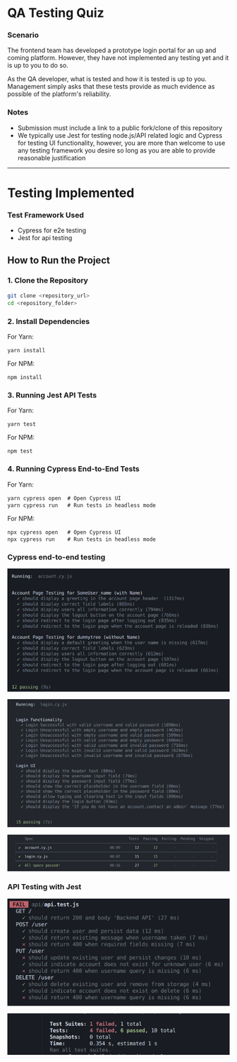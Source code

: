 # QA Testing Quiz

### Scenario
The frontend team has developed a prototype login portal for an up and coming platform.
However, they have not implemented any testing yet and it is up to you to do so.

As the QA developer, what is tested and how it is tested is up to you.
Management simply asks that these tests provide as much evidence as possible of the platform's reliability.

### Notes
- Submission must include a link to a public fork/clone of this repository
- We typically use Jest for testing node.js/API related logic and Cypress for testing UI functionality, however, you are more than welcome to use any testing framework you desire so long as you are able to provide reasonable justification

-----------------------------------------------------------------------------------------------------------------------------------------------------------------------------------------------------------------------------

# Testing Implemented
### Test Framework Used
 - Cypress for e2e testing
 - Jest for api testing

## How to Run the Project

### 1. Clone the Repository
```bash
git clone <repository_url>
cd <repository_folder>
```
### 2. Install Dependencies
For Yarn:
```
yarn install
```
For NPM:
```
npm install
```

### 3. Running Jest API Tests
For Yarn:
```
yarn test
```
For NPM:
```
npm test
```

### 4. Running Cypress End-to-End Tests
For Yarn:
```
yarn cypress open  # Open Cypress UI
yarn cypress run   # Run tests in headless mode
```
For NPM:
```
npx cypress open   # Open Cypress UI
npx cypress run    # Run tests in headless mode
```

### Cypress end-to-end testing 
![Cypress end-to-end testing](assets/Screenshot%20from%202025-08-29%2023-44-12.png)

![Cypress end-to-end testing](assets/Screenshot%20from%202025-08-29%2023-44-45.png)

![Cypress end-to-end testing](assets/Screenshot%20from%202025-08-29%2023-45-03.png)

### API Testing with Jest
![Cypress end-to-end testing](assets/Screenshot%20from%202025-08-29%2023-45-52.png)

![Cypress end-to-end testing](assets/Screenshot%20from%202025-08-29%2023-46-29.png)




